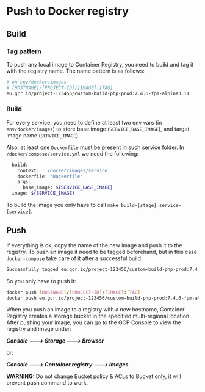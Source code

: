 # Push to Docker registry

## Build

### Tag pattern

To push any local image to Container Registry, you need to build and tag it with the registry name. The name pattern is as follows:

```bash
# on env/docker/images
# [HOSTNAME]/[PROJECT-ID]/[IMAGE]:[TAG]
eu.gcr.io/project-123456/custom-build-php-prod:7.4.6-fpm-alpine3.11
```

### Build

For every service, you need to define at least two env vars (in `env/docker/images`) to store base image (`SERVICE_BASE_IMAGE`), and target image name (`SERVICE_IMAGE`). 

Also, at least one `Dockerfile` must be present in such service folder. In `/docker/compose/service.yml` we need the following:

```bash
  build:
    context: './docker/images/service'
    dockerfile: 'Dockerfile'
    args:
      base_image: ${SERVICE_BASE_IMAGE}
  image: ${SERVICE_IMAGE}
```

To build the image you only have to call `make build-[stage] service=[service]`.

## Push

If everything is ok, copy the name of the new image and push it to the registry. To push an image it need to be tagged beforehand, but in this case `docker-compose` take care of it after a successful build:

```bash
Successfully tagged eu.gcr.io/project-123456/custom-build-php-prod:7.4.6-fpm-alpine3.11
```

So you only have to push it:

```bash
docker push [HOSTNAME]/[PROJECT-ID]/[IMAGE]:[TAG]
docker push eu.gcr.io/project-123456/custom-build-php-prod:7.4.6-fpm-alpine3.11
```

When you push an image to a registry with a new hostname, Container Registry creates a storage bucket in the specified multi-regional location. After pushing your image, you can go to the GCP Console to view the registry and image under:

***Console 🡒 Storage 🡒 Browser***

or:

***Console 🡒 Container registry 🡒 Images***

**WARNING:** Do not change Bucket policy & ACLs to Bucket only, it will prevent push command to work.
